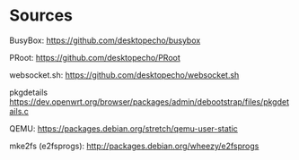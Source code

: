 Sources
=======

BusyBox: https://github.com/desktopecho/busybox

PRoot: https://github.com/desktopecho/PRoot

websocket.sh: https://github.com/desktopecho/websocket.sh

pkgdetails https://dev.openwrt.org/browser/packages/admin/debootstrap/files/pkgdetails.c

QEMU: https://packages.debian.org/stretch/qemu-user-static

mke2fs (e2fsprogs): http://packages.debian.org/wheezy/e2fsprogs


